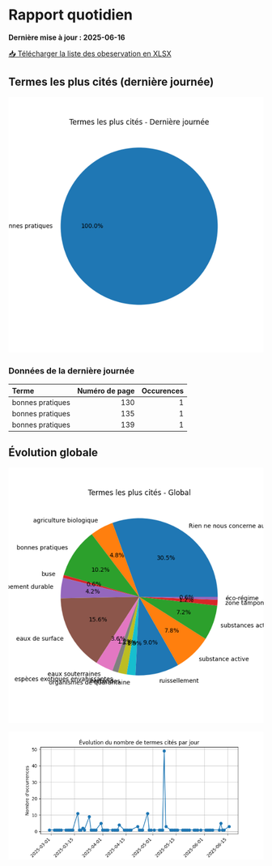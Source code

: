 # Rapport quotidien

**Dernière mise à jour : 2025-06-16**

[📥 Télécharger la liste des obeservation en XLSX](https://github.com/LlrdntCORDER/VeilleMoniteur/releases/latest/download/Data.xlsx)

## Termes les plus cités (dernière journée)

![Graphique](img/last_day_pie.png)

### Données de la dernière journée

| Terme            |   Numéro de page |   Occurences |
|:-----------------|-----------------:|-------------:|
| bonnes pratiques |              130 |            1 |
| bonnes pratiques |              135 |            1 |
| bonnes pratiques |              139 |            1 |

## Évolution globale

![Graphique](img/global_pie.png)

![Graphique](img/evolution_line.png)

